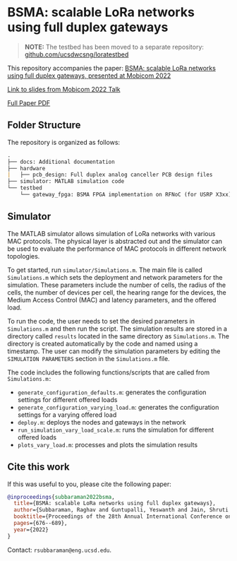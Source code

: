 # BSMA: scalable LoRa networks using full duplex gateways

> **NOTE:**  The testbed has been moved to a separate repository: [github.com/ucsdwcsng/loratestbed](https://github.com/ucsdwcsng/loratestbed)

This repository accompanies the paper: [BSMA: scalable LoRa networks using full duplex gateways, presented at Mobicom 2022](https://doi.org/10.1145/3495243.3560544)

[Link to slides from Mobicom 2022 Talk](./docs/bsma_talk_mobicom22.pdf)

[Full Paper PDF](./docs/full_paper_3495243.3560544.pdf)

## Folder Structure

The repository is organized as follows:

```markdown
.
├── docs: Additional documentation
├── hardware
|   ├── pcb_design: Full duplex analog canceller PCB design files
├── simulator: MATLAB simulation code
└── testbed
    └── gateway_fpga: BSMA FPGA implementation on RFNoC (for USRP X3xx). GNURadio bindings.
```

## Simulator

The MATLAB simulator allows simulation of LoRa networks with various MAC protocols. The physical layer is abstracted out and the simulator can be used to evaluate the performance of MAC protocols in different network topologies.

To get started, run `simulator/Simulations.m`. The main file is called `Simulations.m` which sets the deployment and network parameters for the simulation. These parameters include the number of cells, the radius of the cells, the number of devices per cell, the hearing range for the devices, the Medium Access Control (MAC) and latency parameters, and the offered load.

To run the code, the user needs to set the desired parameters in `Simulations.m` and then run the script. The simulation results are stored in a directory called `results` located in the same directory as `Simulations.m`. The directory is created automatically by the code and named using a timestamp. The user can modify the simulation parameters by editing the `SIMULATION PARAMETERS` section in the `Simulations.m` file.

The code includes the following functions/scripts that are called from `Simulations.m:`

- `generate_configuration_defaults.m`: generates the configuration settings for different offered loads
- `generate_configuration_varying_load.m`: generates the configuration settings for a varying offered load
- `deploy.m`: deploys the nodes and gateways in the network
- `run_simulation_vary_load_scale.m`: runs the simulation for different offered loads
- `plots_vary_load.m`: processes and plots the simulation results

## Cite this work

If this was useful to you, please cite the following paper:

```bibtex
@inproceedings{subbaraman2022bsma,
  title={BSMA: scalable LoRa networks using full duplex gateways},
  author={Subbaraman, Raghav and Guntupalli, Yeswanth and Jain, Shruti and Kumar, Rohit and Chintalapudi, Krishna and Bharadia, Dinesh},
  booktitle={Proceedings of the 28th Annual International Conference on Mobile Computing And Networking},
  pages={676--689},
  year={2022}
}
```

Contact: `rsubbaraman@eng.ucsd.edu`.
